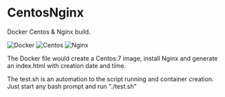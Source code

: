 # CentosNginx
Docker Centos &amp; Nginx build.

![Docker](https://github.com/YousriD/Images/blob/main/docker-edition-windows6.png)
![Centos](https://github.com/YousriD/Images/blob/main/logo_centos.png)
![Nginx](https://github.com/YousriD/Images/blob/main/nginx.png)

The Docker file would create a Centos:7 image, install Nginx and generate an index.html with creation date and time.

The test.sh is an automation to the script running and container creation. Just start any bash prompt and run "./test.sh"
